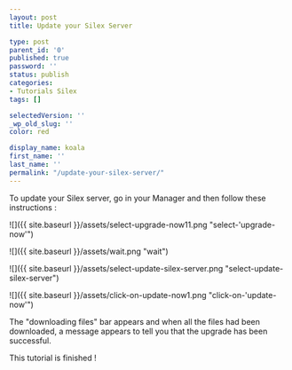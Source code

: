 ```yaml
---
layout: post
title: Update your Silex Server

type: post
parent_id: '0'
published: true
password: ''
status: publish
categories:
- Tutorials Silex
tags: []

selectedVersion: ''
_wp_old_slug: ''
color: red

display_name: koala
first_name: ''
last_name: ''
permalink: "/update-your-silex-server/"
---
```


To update your Silex server, go in your Manager and then follow these instructions
: 
  
![]({{ site.baseurl }}/assets/select-upgrade-now11.png "select-'upgrade-now'")

![]({{ site.baseurl }}/assets/wait.png "wait")

![]({{ site.baseurl }}/assets/select-update-silex-server.png "select-update-silex-server")

![]({{ site.baseurl }}/assets/click-on-update-now1.png "click-on-'update-now'")

The "downloading files" bar appears and when all the files had been downloaded, a message appears to tell you that the upgrade has been successful.

This tutorial is finished !